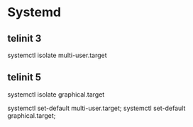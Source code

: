 # Systemd

## telinit 3
systemctl isolate multi-user.target

## telinit 5
systemctl isolate graphical.target

systemctl set-default multi-user.target;
systemctl set-default graphical.target;

